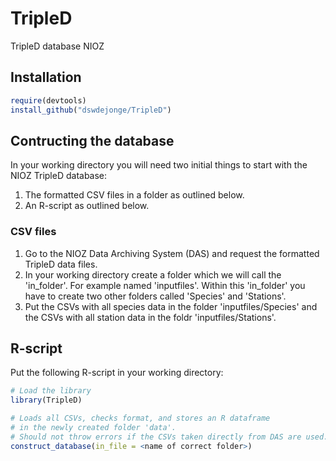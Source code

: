 # TripleD
TripleD database NIOZ

## Installation
```R
require(devtools)
install_github("dswdejonge/TripleD")
```

## Contructing the database
In your working directory you will need two initial things to start with the NIOZ TripleD database:  
1. The formatted CSV files in a folder as outlined below.  
2. An R-script as outlined below.  

### CSV files
1. Go to the NIOZ Data Archiving System (DAS) and request the formatted TripleD data files.  
2. In your working directory create a folder which we will call the 'in_folder'. For example named 'inputfiles'. Within this 'in_folder' you have to create two other folders called 'Species' and 'Stations'.  
3. Put the CSVs with all species data in the folder 'inputfiles/Species' and the CSVs with all station data in the foldr 'inputfiles/Stations'.

## R-script
Put the following R-script in your working directory:
```R
# Load the library
library(TripleD)

# Loads all CSVs, checks format, and stores an R dataframe 
# in the newly created folder 'data'.
# Should not throw errors if the CSVs taken directly from DAS are used.
construct_database(in_file = <name of correct folder>)
```
